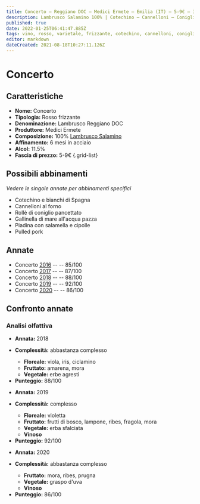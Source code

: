 ```yaml
---
title: Concerto – Reggiano DOC – Medici Ermete – Emilia (IT) – 5-9€ – 3★-5★
description: Lambrusco Salamino 100% | Cotechino – Cannelloni – Coniglio in pancetta – Gallinella all'acqua pazza – Piadina con salsiccia – Pulled pork
published: true
date: 2022-01-25T06:41:47.885Z
tags: vino, rosso, varietale, frizzante, cotechino, cannelloni, coniglio in pancetta, gallinella all'acqua pazza, piadina con salsiccia, lambrusco salamino, 5 stelle, 5-9€
editor: markdown
dateCreated: 2021-08-18T10:27:11.126Z
---
```


# Concerto

## Caratteristiche
- **Nome:** <span class="nome">Concerto</span> 
- **Tipologia:** Rosso frizzante
- **Denominazione:** <span class="denominazione">Lambrusco Reggiano DOC</span> 
- **Produttore:** <span class="cantina">Medici Ermete</span> 
- **Composizione:** 100% [Lambrusco Salamino](/vitigni/Italia/bacca-nera/lambrusco-salamino)
- **Affinamento:** 6 mesi in acciaio
- **Alcol:** 11.5%
- **Fascia di prezzo:** 5-9€
{.grid-list}

## Possibili abbinamenti
*Vedere le singole annate per abbinamenti specifici*

- Cotechino e bianchi di Spagna
- Cannelloni al forno
- Rollè di coniglio pancettato
- Gallinella di mare all'acqua pazza
- Piadina con salamella e cipolle 
- Pulled pork

## Annate
- Concerto [2016](/vini/Italia/Emilia/Medici-Ermete/Concerto/2016) -- <span class="star-3"></span> -- 85/100
- Concerto [2017](/vini/Italia/Emilia/Medici-Ermete/Concerto/2017) -- <span class="star-3"></span> -- 87/100
- Concerto [2018](/vini/Italia/Emilia/Medici-Ermete/Concerto/2018) -- <span class="star-3"></span> -- 88/100
- Concerto [2019](/vini/Italia/Emilia/Medici-Ermete/Concerto/2019) -- <span class="star-5"></span> -- 92/100
- Concerto [2020](/vini/Italia/Emilia/Medici-Ermete/Concerto/2020) -- <span class="star-3"></span> -- 86/100

## Confronto annate

### Analisi olfattiva

<div class="confronto-grid">
  <div class="annata">
    <ul>
      <li><b>Annata:</b> <span class="annocorrente">2018</span></li>
    </ul>
    <div class="vini vini-2018"></div>
    <ul>
      <li><b>Complessità:</b> <span class="complessitaVino">abbastanza complesso</span></li>
      <ul>
        <li><b><span class="florealeInput">Floreale:</span></b> viola, iris, ciclamino</li>
        <li><b><span class="fruttatoInput">Fruttato:</span></b> amarena, mora</li>
        <li><b><span class="vegetaleInput">Vegetale:</span></b> erbe agresti</li>
      </ul>
      <li><b>Punteggio:</b> <span class="punteggio">88/100</span></li>
    </ul>
  </div>
  <div class="annata">
    <ul>
      <li><b>Annata:</b> <span class="annocorrente">2019</span></li>
    </ul>
    <div class="vini vini-2019"></div>
    <ul>
      <li><b>Complessità:</b> <span class="complessitaVino">complesso</span></li>
      <ul>
        <li><b><span class="florealeInput">Floreale:</span></b> violetta</li>
        <li><b><span class="fruttatoInput">Fruttato:</span></b> frutti di bosco, lampone, ribes, fragola, mora</li>
        <li><b><span class="vegetaleInput">Vegetale:</span></b> erba sfalciata</li>
        <li><b><span class="vinosoInput">Vinoso</span></b></li>      
      </ul>
      <li><b>Punteggio:</b> <span class="punteggio">92/100</span></li>
    </ul>
  </div>
  <div class="annata">
    <ul>
      <li><b>Annata:</b> <span class="annocorrente">2020</span></li>
    </ul>
    <div class="vini vini-2020"></div>
    <ul>
      <li><b>Complessità:</b> <span class="complessitaVino">abbastanza complesso</span></li>
      <ul>
        <li><b><span class="fruttatoInput">Fruttato:</span></b> mora, ribes, prugna</li>
        <li><b><span class="vegetaleInput">Vegetale:</span></b> graspo d'uva</li>
        <li><b><span class="vinosoInput">Vinoso</span></b></li>
      </ul>
      <li><b>Punteggio:</b> <span class="punteggio">86/100</span></li>
    </ul>
  </div>
</div>